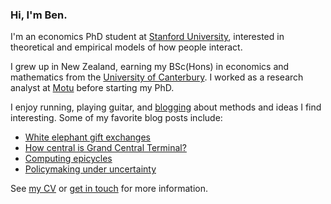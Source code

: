 ### Hi, I'm Ben.

I'm an economics PhD student at [Stanford University](https://economics.stanford.edu), interested in theoretical and empirical models of how people interact.

I grew up in New Zealand, earning my BSc(Hons) in economics and mathematics from the [University of Canterbury](https://www.canterbury.ac.nz).
I worked as a research analyst at [Motu](https://motu.nz) before starting my PhD.

I enjoy running, playing guitar, and [blogging](/blog/) about methods and ideas I find interesting.
Some of my favorite blog posts include:

* [White elephant gift exchanges](/blog/white-elephant-gift-exchanges/)
* [How central is Grand Central Terminal?](/blog/how-central-grand-central-terminal/)
* [Computing epicycles](/blog/computing-epicycles/)
* [Policymaking under uncertainty](/blog/policymaking-under-uncertainty/)

See [my CV](/cv.pdf) or [get in touch](mailto:bldavies@stanford.edu) for more information.
